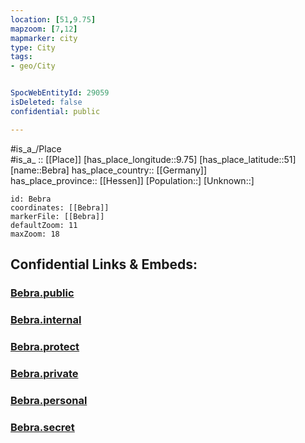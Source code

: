 ```yaml
---
location: [51,9.75] 
mapzoom: [7,12] 
mapmarker: city 
type: City
tags:
- geo/City


SpocWebEntityId: 29059
isDeleted: false
confidential: public

---
```

#is_a_/Place  
#is_a_ :: [[Place]] 
[has_place_longitude::9.75] 
[has_place_latitude::51] 
[name::Bebra] 
has_place_country:: [[Germany]]  
has_place_province:: [[Hessen]] 
[Population::] 
[Unknown::] 


```leaflet
id: Bebra
coordinates: [[Bebra]] 
markerFile: [[Bebra]] 
defaultZoom: 11 
maxZoom: 18
```


## Confidential Links & Embeds: 

### [Bebra.public](/_public/\Earth\Continent\Europe\Europe~Central\Germany\Germany~West\Hessen\counties~Hessen\Hersfeld-Rotenburg\cities~Hersfeld-Rotenburg\Rotenburg~Fulda\boroughs~Rotenburg~FuldaBebra.public.md) 

### [Bebra.internal](/_internal/\Earth\Continent\Europe\Europe~Central\Germany\Germany~West\Hessen\counties~Hessen\Hersfeld-Rotenburg\cities~Hersfeld-Rotenburg\Rotenburg~Fulda\boroughs~Rotenburg~FuldaBebra.internal.md) 

### [Bebra.protect](/_protect/\Earth\Continent\Europe\Europe~Central\Germany\Germany~West\Hessen\counties~Hessen\Hersfeld-Rotenburg\cities~Hersfeld-Rotenburg\Rotenburg~Fulda\boroughs~Rotenburg~FuldaBebra.protect.md) 

### [Bebra.private](/_private/\Earth\Continent\Europe\Europe~Central\Germany\Germany~West\Hessen\counties~Hessen\Hersfeld-Rotenburg\cities~Hersfeld-Rotenburg\Rotenburg~Fulda\boroughs~Rotenburg~FuldaBebra.private.md) 

### [Bebra.personal](/_personal/\Earth\Continent\Europe\Europe~Central\Germany\Germany~West\Hessen\counties~Hessen\Hersfeld-Rotenburg\cities~Hersfeld-Rotenburg\Rotenburg~Fulda\boroughs~Rotenburg~FuldaBebra.personal.md) 

### [Bebra.secret](/_secret/\Earth\Continent\Europe\Europe~Central\Germany\Germany~West\Hessen\counties~Hessen\Hersfeld-Rotenburg\cities~Hersfeld-Rotenburg\Rotenburg~Fulda\boroughs~Rotenburg~FuldaBebra.secret.md)

